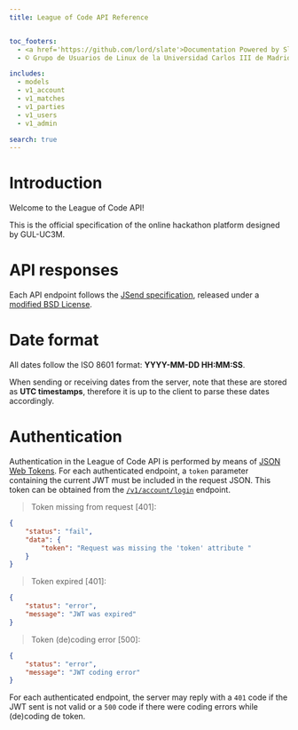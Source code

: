 ```yaml
---
title: League of Code API Reference


toc_footers:
  - <a href='https://github.com/lord/slate'>Documentation Powered by Slate</a>
  - © Grupo de Usuarios de Linux de la Universidad Carlos III de Madrid. 2017

includes:
  - models 
  - v1_account
  - v1_matches
  - v1_parties
  - v1_users
  - v1_admin

search: true
---
```


# Introduction

Welcome to the League of Code API!

This is the official specification of the online hackathon platform designed
by GUL-UC3M.

# API responses

Each API endpoint follows the [JSend specification](https://labs.omniti.com/labs/jsend), released under a [modified BSD License](https://labs.omniti.com/labs/jsend/wiki/License).

# Date format

<aside class="notice">
All dates follow the ISO 8601 format: <strong>YYYY-MM-DD HH:MM:SS</strong>.
</aside>

When sending or receiving dates from the server, note that these are stored
as **UTC timestamps**, therefore it is up to the client to parse these dates
accordingly.

# Authentication

Authentication in the League of Code API is performed by means of [JSON Web
Tokens](https://jwt.io/). For each authenticated endpoint, a `token` parameter
containing the current JWT must be included in the request JSON. This token
can be obtained from the [`/v1/account/login`](#login) endpoint.

> Token missing from request [401]:

```json
{
    "status": "fail",
    "data": {
        "token": "Request was missing the 'token' attribute "
    }
}
```

> Token expired [401]:

```json
{
    "status": "error",
    "message": "JWT was expired"
}
```

> Token (de)coding error [500]:

```json
{
    "status": "error",
    "message": "JWT coding error"
}
```

For each authenticated endpoint, the server may reply with a `401` code if the
JWT sent is not valid or a `500` code if there were coding errors while
(de)coding de token.
